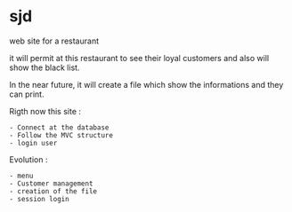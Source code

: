 # sjd
web site for a restaurant

it will permit at this restaurant to see their loyal customers and also will show the black list.

In the near future, it will create a file which show the informations and they can print. 

Rigth now this site : 

    - Connect at the database
    - Follow the MVC structure
    - login user
    
Evolution : 
    
    - menu
    - Customer management
    - creation of the file
    - session login
